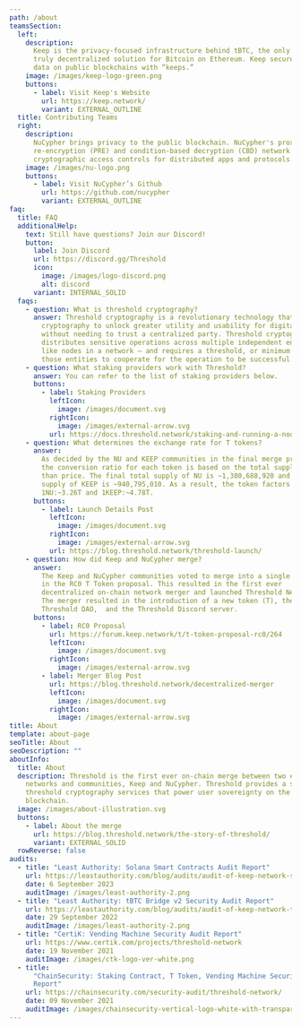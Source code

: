 ```yaml
---
path: /about
teamsSection:
  left:
    description:
      Keep is the privacy-focused infrastructure behind tBTC, the only
      truly decentralized solution for Bitcoin on Ethereum. Keep secures private
      data on public blockchains with “keeps.”
    image: /images/keep-logo-green.png
    buttons:
      - label: Visit Keep's Website
        url: https://keep.network/
        variant: EXTERNAL_OUTLINE
  title: Contributing Teams
  right:
    description:
      NuCypher brings privacy to the public blockchain. NuCypher's proxy
      re-encryption (PRE) and condition-based decryption (CBD) network provides
      cryptographic access controls for distributed apps and protocols.
    image: /images/nu-logo.png
    buttons:
      - label: Visit NuCypher’s Github
        url: https://github.com/nucypher
        variant: EXTERNAL_OUTLINE
faq:
  title: FAQ
  additionalHelp:
    text: Still have questions? Join our Discord!
    button:
      label: Join Discord
      url: https://discord.gg/Threshold
      icon:
        image: /images/logo-discord.png
        alt: discord
      variant: INTERNAL_SOLID
  faqs:
    - question: What is threshold cryptography?
      answer: Threshold cryptography is a revolutionary technology that uses
        cryptography to unlock greater utility and usability for digital assets
        without needing to trust a centralized party. Threshold cryptography
        distributes sensitive operations across multiple independent entities –
        like nodes in a network – and requires a threshold, or minimum number of
        those entities to cooperate for the operation to be successful.
    - question: What staking providers work with Threshold?
      answer: You can refer to the list of staking providers below.
      buttons:
        - label: Staking Providers
          leftIcon:
            image: /images/document.svg
          rightIcon:
            image: /images/external-arrow.svg
          url: https://docs.threshold.network/staking-and-running-a-node/running-a-node/staking-providers
    - question: What determines the exchange rate for T tokens?
      answer:
        As decided by the NU and KEEP communities in the final merge proposal,
        the conversion ratio for each token is based on the total supply rather
        than price. The final total supply of NU is ~1,380,688,920 and the total
        supply of KEEP is ~940,795,010. As a result, the token factors are
        1NU:~3.26T and 1KEEP:~4.78T.
      buttons:
        - label: Launch Details Post
          leftIcon:
            image: /images/document.svg
          rightIcon:
            image: /images/external-arrow.svg
          url: https://blog.threshold.network/threshold-launch/
    - question: How did Keep and NuCypher merge?
      answer:
        The Keep and NuCypher communities voted to merge into a single network
        in the RC0 T Token proposal. This resulted in the first ever
        decentralized on-chain network merger and launched Threshold Network.
        The merger resulted in the introduction of a new token (T), the
        Threshold DAO,  and the Threshold Discord server.
      buttons:
        - label: RC0 Proposal
          url: https://forum.keep.network/t/t-token-proposal-rc0/264
          leftIcon:
            image: /images/document.svg
          rightIcon:
            image: /images/external-arrow.svg
        - label: Merger Blog Post
          url: https://blog.threshold.network/decentralized-merger
          leftIcon:
            image: /images/document.svg
          rightIcon:
            image: /images/external-arrow.svg
title: About
template: about-page
seoTitle: About
seoDescription: ""
aboutInfo:
  title: About
  description: Threshold is the first ever on-chain merge between two existing
    networks and communities, Keep and NuCypher. Threshold provides a suite of
    threshold cryptography services that power user sovereignty on the
    blockchain.
  image: /images/about-illustration.svg
  buttons:
    - label: About the merge
      url: https://blog.threshold.network/the-story-of-threshold/
      variant: EXTERNAL_SOLID
  rowReverse: false
audits:
  - title: "Least Authority: Solana Smart Contracts Audit Report"
    url: https://leastauthority.com/blog/audits/audit-of-keep-network-solana-smart-contracts/
    date: 6 September 2023
    auditImage: /images/least-authority-2.png
  - title: "Least Authority: tBTC Bridge v2 Security Audit Report"
    url: https://leastauthority.com/blog/audits/audit-of-keep-network-tbtc-bridge-v2/
    date: 29 September 2022
    auditImage: /images/least-authority-2.png
  - title: "CertiK: Vending Machine Security Audit Report"
    url: https://www.certik.com/projects/threshold-network
    date: 19 November 2021
    auditImage: /images/ctk-logo-ver-white.png
  - title:
      "ChainSecurity: Staking Contract, T Token, Vending Machine Security Audit
      Report"
    url: https://chainsecurity.com/security-audit/threshold-network/
    date: 09 November 2021
    auditImage: /images/chainsecurity-vertical-logo-white-with-transparent-background.png
---
```

